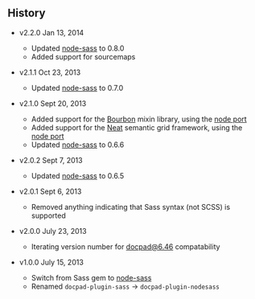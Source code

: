 ## History

- v2.2.0 Jan 13, 2014
  - Updated [node-sass](https://github.com/andrew/node-sass) to 0.8.0
  - Added support for sourcemaps

- v2.1.1 Oct 23, 2013
  - Updated [node-sass](https://github.com/andrew/node-sass) to 0.7.0

- v2.1.0 Sept 20, 2013
  - Added support for the [Bourbon](http://bourbon.io/) mixin library, using the [node port](https://github.com/lacroixdesign/node-bourbon)
  - Added support for the [Neat](http://neat.bourbon.io/) semantic grid framework, using the [node port](https://github.com/lacroixdesign/node-neat)
  - Updated [node-sass](https://github.com/andrew/node-sass) to 0.6.6

- v2.0.2 Sept 7, 2013
  - Updated [node-sass](https://github.com/andrew/node-sass) to 0.6.5

- v2.0.1 Sept 6, 2013
  - Removed anything indicating that Sass syntax (not SCSS) is supported

- v2.0.0 July 23, 2013
  - Iterating version number for docpad@6.46 compatability

- v1.0.0 July 15, 2013
  - Switch from Sass gem to [node-sass](https://github.com/andrew/node-sass)
  - Renamed `docpad-plugin-sass` -> `docpad-plugin-nodesass`

